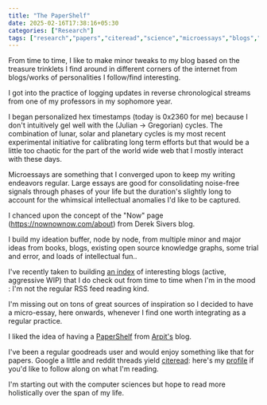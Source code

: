 ```yaml
---
title: "The PaperShelf"
date: 2025-02-16T17:38:16+05:30
categories: ["Research"]
tags: ["research","papers","citeread","science","microessays","blogs","works","journals","time","practice","reading"]
---
```


From time to time, I like to make minor tweaks to my blog based on the treasure trinklets I find around in different corners of the internet from blogs/works of personalities I follow/find interesting.  

I got into the practice of logging updates in reverse chronological streams from one of my professors in my sophomore year.  

I began personalized hex timestamps (today is 0x2360 for me) because I don't intuitively gel well with the (Julian -> Gregorian) cycles. The combination of lunar, solar and planetary cycles is my most recent experimental initiative for calibrating long term efforts but that would be a little too chaotic for the part of the world wide web that I mostly interact with these days.  

Microessays are something that I converged upon to keep my writing endeavors regular. Large essays are good for consolidating noise-free signals through phases of your life but the duration's slightly long to account for the whimsical intellectual anomalies I'd like to be captured.  

I chanced upon the concept of the "Now" page (https://nownownow.com/about)  from Derek Sivers blog.  

I build my ideation buffer, node by node, from multiple minor and major ideas from books, blogs, existing open source knowledge graphs, some trial and error, and loads of intellectual fun..  

I've recently taken to building [an index](https://buffer.thebitmage.com/sitemap?stack=%2F20250101161813-resumes.html) of interesting blogs (active, aggressive WIP) that I do check out from time to time when I'm in the mood : I'm not the regular RSS feed reading kind.  

I'm missing out on tons of great sources of inspiration so I decided to have a micro-essay, here onwards, whenever I find one worth integrating as a regular practice.  

I liked the idea of having a [PaperShelf](https://arpitbhayani.me/papershelf) from [Arpit's](https://arpitbhayani.me/) blog.  

I've been a regular goodreads user and would enjoy something like that for papers. Google a little and reddit threads yield [citeread](https://citeread.com): here's my [profile](https://citeread.com/users/67b183a15a18eae4d6084ee7) if you'd like to follow along on what I'm reading.  

I'm starting out with the computer sciences but hope to read more holistically over the span of my life.  

